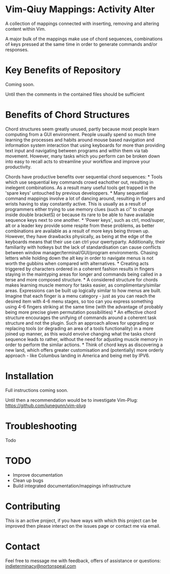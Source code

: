 
Vim-Qiuy Mappings: Activity Alter
=================================

A collection of mappings connected with inserting, removing and
altering content within Vim.

A major bulk of the mappings make use of chord sequences, combinations
of keys pressed at the same time in order to generate commands and/or
responses.


Key Benefits of Repository
==========================

Coming soon.

Until then the comments in the contained files should be sufficient


Benefits of Chord Structures
===========================
Chord structures seem greatly unused, partly because most people learn 
computing from a GUI environment. People usually spend so much time learning 
the processes and habits around mouse based navigation and information system 
interaction that using keyboards for more than providing text input and 
navigating between programs and within them via tab movement. However, many 
tasks which you perform can be broken down into easy to recall acts to 
streamline your workflow and improve your productivity.
 
Chords have productive benefits over sequential chord sequences:
    * Tools which use sequential key commands crowd eachother out, resulting in
      inelegent combinations. As a result many useful tools get trapped in the 
      'spare keys' untouched by previous developpers.
    * Many sequential command mappings involve a lot of dancing around, 
      resulting in fingers and wrists having to stay constantly active. This is 
      usually as a result of programmers either trying to use memory clues 
      (such as ci" to change inside double bracketS) or because its rare to be 
      able to have available sequence keys next to one another.
    * 'Power keys', such as ctrl, mod/super, alt or a leader key provide some 
      respite from these problems, as better combinations are available as 
      a result of more keys being thrown up. However, they have drawbacks 
      physically, as being at the edge of the keyboards means that their use 
      can ctrl your qwertyparty. Additionally, their familiarity with hotkeys 
      but the lack of standardisation can cause conflicts between window 
      manager/terminal/GUI/program environments. Chasing letters while holding 
      down the alt key in order to navigate menus is not worth the gubbins when 
      compared with alternatives.
    * Creating acts triggered by characters ordered in a coherent fashion 
      results in fingers staying in the maintyping areas for longer and 
      commands being called in a terse and more composed structure.
    * A considered structure for chords makes learning muscle memory for tasks 
      easier, as complimentary/similar areas. Expressions can be built up 
      logically similar to how menus are built. Imagine that each finger is 
      a menu category - just as you can reach the desired item with 4-6 menu 
      stages, so too can you express something using 4-6 fingers striking at 
      the same time (with the advantage of probably being more precise given 
      permutation possibilities)
    * An effective chord structure encourages the unifying of commands around 
      a coherent task structure and not the plugin.  Such an approach allows 
      for upgrading or replacing tools (or degrading an area of a tools 
          functionality) in a more joined up manner, as this would envolve 
          changing what the tasks chord sequence leads to rather, without the 
          need for adjusting muscle memory in order to perform the similar 
          actions.
    * Think of chord keys as discovering a new land, which offers greater 
      customisation and (potentially) more orderly approach - like Columbus 
      landing in America and being met by IPV6.


Installation
============

Full instructions coming soon.

Until then a recommendation would be to investigate Vim-Plug:
https://github.com/junegunn/vim-plug

Troubleshooting
===============

Todo


TODO
====

* Improve documentation
* Clean up bugs
* Build integrated documentation/mappings infrastructure


Contributing
============

This is an active project, if you have ways with which this project can be
improved then please interact on the issues page or contact me via email.


Contact
=======
Feel free to message me with feedback, offers of assistance or questions:
indieterminacy@nortonspeal.com

